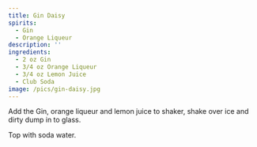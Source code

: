 ```yaml
---
title: Gin Daisy
spirits:
  - Gin
  - Orange Liqueur
description: ''
ingredients:
  - 2 oz Gin
  - 3/4 oz Orange Liqueur
  - 3/4 oz Lemon Juice
  - Club Soda
image: /pics/gin-daisy.jpg
---
```


Add the Gin, orange liqueur and lemon juice to shaker, shake over ice and dirty dump in to glass. 

Top with soda water.